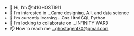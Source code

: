 - 👋 Hi, I’m @141GHOST1911
- 👀 I’m interested in ...Game designing, A.I. and data science 
- 🌱 I’m currently learning ...Css Html SQL Python 
- 💞️ I’m looking to collaborate on ...INFINITY WARD
- 📫 How to reach me ...ghostagent80@gmail.com

<!---
141GHOST1911/141GHOST1911 is a ✨ special ✨ repository because its `README.md` (this file) appears on your GitHub profile.
You can click the Preview link to take a look at your changes.
--->
